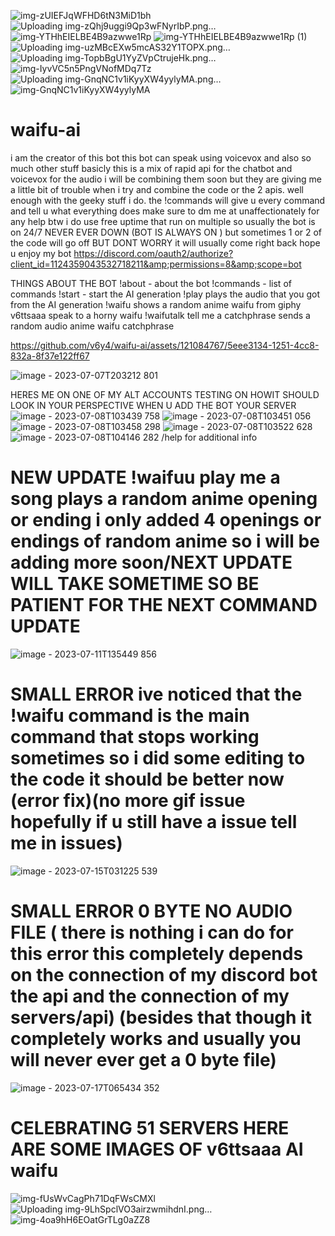 ![img-zUIEFJqWFHD6tN3MiD1bh](https://github.com/v6y4/waifu-ai/assets/121084767/f2449ca6-dee9-4771-9b0e-ca255ccdf13c)
![Uploading img-zQhj9uggi9Qp3wFNyrIbP.png…]()
![img-YTHhEIELBE4B9azwwe1Rp](https://github.com/v6y4/waifu-ai/assets/121084767/f3c9ac11-2ab5-47d8-965f-989c81c53cfe)
![img-YTHhEIELBE4B9azwwe1Rp (1)](https://github.com/v6y4/waifu-ai/assets/121084767/4ccef60b-80e0-4fc1-b3a1-fab40b7ff886)
![Uploading img-uzMBcEXw5mcAS32Y1TOPX.png…]()
![Uploading img-TopbBgU1YyZVpCtrujeHk.png…]()
![img-IyvVC5n5PngVNofMDq7Tz](https://github.com/v6y4/waifu-ai/assets/121084767/09eeebfb-8398-4c24-8f9d-bea700de3b07)
![Uploading img-GnqNC1v1iKyyXW4yylyMA.png…]()
![img-GnqNC1v1iKyyXW4yylyMA](https://github.com/v6y4/waifu-ai/assets/121084767/dc7b7296-1815-4afe-a6fe-b9528f4ad10c)
# waifu-ai
i am the creator of this bot this bot can speak using voicevox and also so much other stuff basicly this is a mix of rapid api for the chatbot and voicevox for the audio i will be combining them soon but they are giving me a little bit of trouble when i try and combine the code or the 2 apis.  well enough with the geeky stuff i do. the !commands will give u every command and tell u what everything does make sure to dm me at unaffectionately for any help btw i do use free uptime that run on multiple so usually the bot is on 24/7 NEVER EVER DOWN (BOT IS ALWAYS ON ) but sometimes 1 or 2 of the code will go off BUT DONT WORRY it will usually come right back hope u enjoy my bot https://discord.com/oauth2/authorize?client_id=1124359043532718211&amp;permissions=8&amp;scope=bot  


THINGS ABOUT THE BOT
!about - about the bot
!commands - list of commands
!start - start the AI generation
!play plays the audio that you got from the AI generation
!waifu shows a random anime waifu from giphy
v6ttsaaa speak to a horny waifu
!waifutalk tell me a catchphrase sends a random audio anime waifu catchphrase

https://github.com/v6y4/waifu-ai/assets/121084767/5eee3134-1251-4cc8-832a-8f37e122ff67

![image - 2023-07-07T203212 801](https://github.com/v6y4/waifu-ai/assets/121084767/9030cf52-5851-46d0-ad3a-35e3d61438f9)





HERES ME ON ONE OF MY ALT ACCOUNTS TESTING ON HOWIT SHOULD LOOK IN YOUR PERSPECTIVE WHEN U ADD THE BOT YOUR SERVER ![image - 2023-07-08T103439 758](https://github.com/v6y4/waifu-ai/assets/121084767/be898ebd-7e32-46ce-968e-055966472ca7)
![image - 2023-07-08T103451 056](https://github.com/v6y4/waifu-ai/assets/121084767/de705abc-c5ea-4d0c-993d-94ae98283526)
![image - 2023-07-08T103458 298](https://github.com/v6y4/waifu-ai/assets/121084767/81877f49-96d6-41ce-b2bb-5f848f87e396)
![image - 2023-07-08T103522 628](https://github.com/v6y4/waifu-ai/assets/121084767/64964715-6d45-4cef-ba42-7d6ba088ccfb)
![image - 2023-07-08T104146 282](https://github.com/v6y4/waifu-ai/assets/121084767/0aaa5811-6156-4613-887a-cc36f91e4ced)
/help for additional info
# NEW UPDATE !waifuu play me a song plays a random anime opening or ending i only added 4 openings or endings of random anime so i will be adding more soon/NEXT UPDATE WILL TAKE SOMETIME SO BE PATIENT FOR THE NEXT COMMAND UPDATE 
![image - 2023-07-11T135449 856](https://github.com/v6y4/waifu-ai/assets/121084767/2d92b82d-7e7d-4370-bb49-6aca30a8ffd6)
# SMALL ERROR ive noticed that the !waifu command is the main command that stops working sometimes so i did some editing to the code it should be better now (error fix)(no more gif issue hopefully if u still have a issue tell me in issues)
![image - 2023-07-15T031225 539](https://github.com/v6y4/waifu-ai/assets/121084767/4a56f616-0f30-470c-825f-ee808f5c0bec)
# SMALL ERROR 0 BYTE NO AUDIO FILE ( there is nothing i can do for this error this completely depends on the connection of my discord bot the api and the connection of my servers/api) (besides that though it completely works and usually you will never ever get a 0 byte file)
![image - 2023-07-17T065434 352](https://github.com/v6y4/waifu-ai/assets/121084767/6a0ae17f-a67b-4564-b619-85ae03c93945)
# CELEBRATING 51 SERVERS HERE ARE SOME IMAGES OF v6ttsaaa AI waifu
![img-fUsWvCagPh71DqFWsCMXl](https://github.com/v6y4/waifu-ai/assets/121084767/18f46b32-c596-41e7-9865-b9f906ed89c8)
![Uploading img-9LhSpclVO3airzwmihdnI.png…]()
![img-4oa9hH6EOatGrTLg0aZZ8](https://github.com/v6y4/waifu-ai/assets/121084767/bde60e42-6688-44cf-98b8-ed52567e0509)
